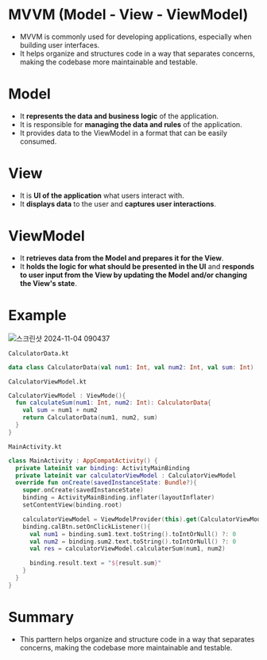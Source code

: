 # MVVM (Model - View - ViewModel)
- MVVM is commonly used for developing applications, especially when building user interfaces.
- It helps organize and structures code in a way that separates concerns, making the codebase more maintainable and testable.

# Model
- It **represents the data and business logic** of the application.
- It is responsible for **managing the data and rules** of the application.
- It provides data to the ViewModel in a format that can be easily consumed.

# View
- It is **UI of the application** what users interact with.
- It **displays data** to the user and **captures user interactions**.

# ViewModel
- It **retrieves data from the Model and prepares it for the View**.
- It **holds the logic for what should be presented in the UI** and **responds to user input from the View by updating the Model and/or changing the View's state**.

# Example
![스크린샷 2024-11-04 090437](https://github.com/user-attachments/assets/86b81a6a-6ebd-4894-9247-16c11771b2b5)

`CalculatorData.kt`
```kt
data class CalculatorData(val num1: Int, val num2: Int, val sum: Int) 
```

`CalculatorViewModel.kt`
```kt
CalculatorViewModel : ViewMode(){
  fun calculateSum(num1: Int, num2: Int): CalculatorData{
    val sum = num1 + num2
    return CalculatorData(num1, num2, sum)
  }
}
```

`MainActivity.kt`
```kt
class MainActivity : AppCompatActivity() {
  private lateinit var binding: ActivityMainBinding
  private lateinit var calculatorViewModel : CalculatorViewModel
  override fun onCreate(savedInstanceState: Bundle?){
    super.onCreate(savedInstanceState)
    binding = ActivityMainBinding.inflater(layoutInflater)
    setContentView(binding.root)

    calculatorViewModel = ViewModelProvider(this).get(CalculatorViewModel::class.java)
    binding.calBtn.setOnClickListener(){
      val num1 = binding.sum1.text.toString().toIntOrNull() ?: 0
      val num2 = binding.sum2.text.toString().toIntOrNull() ?: 0
      val res = calculatorViewModel.calculaterSum(num1, num2)

      binding.result.text = "${result.sum}"
    }
  }
}
```

# Summary
- This parttern helps organize and structure code in a way that separates concerns, making the codebase more maintainable and testable.

